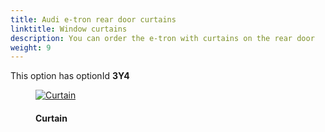 ```yaml
---
title: Audi e-tron rear door curtains
linktitle: Window curtains
description: You can order the e-tron with curtains on the rear door
weight: 9
---
```

<!-- markdownlint-disable MD033 -->

This option has optionId **3Y4**

<figure>
    <a href="https://media.electrichasgoneaudi.net/multimedia/models/e-tron/interior/curtain/curtain.jpg">
        <img src="https://media.electrichasgoneaudi.net/multimedia/models/e-tron/interior/curtain/curtains.jpg"
        class="img-fluid" alt="Curtain" title="Curtain">
    </a>
    <figcaption><h4>Curtain</h4></figcaption>
</figure>
